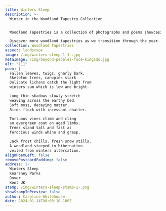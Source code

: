 ```yaml
---
title: Winters Sleep
description: >-
  Winter in the Woodland Tapestry Collection


  Woodland Tapestries is a collection of photographs and poems showcasing our wonderful woodlands. I had this romantic notion that our woodlands were being woven on an ancient woodland loom, each season taking it in turn to weave its finest colours. Here is winter tending to the loom.

  Discover more woodland tapestries as we transition through the year.
collection: Woodland Tapestries
aspect: landscape
image: /img/winters-sleep-1-1-.jpg
metaImage: /img/beyond-pebbles-face-kingsdo.jpg
alt: "111"
poem: |-
  Fallen leaves, twigs, gnarly bark.
  Skeleton trees, canopies stark
  Delicate lichens catch the light from  
  winters sun which is low and bright.

  Long thin shadows slowly stretch  
  weaving across the earthy bed.
  Soft moss, decaying matter.
  Birds flock with incessant chatter.

  Tortuous vines climb and cling
  an evergreen coat on aged limbs.
  Trees stand tall and fast as
  ferocious winds whine and grasp.

  Jack frost chills, fresh snow stills,
  A woodland steeped in hibernation 
  veiled from winters altercation.
alignPoemLeft: false
removePostcardPadding: false
address: |-
  Winters Sleep
  Kearsney Parks
  Dover
  Kent UK
stamp: /img/winters-sleep-stamp-1-.png
showStampInPreview: false
author: Caroline Whitehouse
date: 2024-01-14T08:00:10.106Z
---
```

